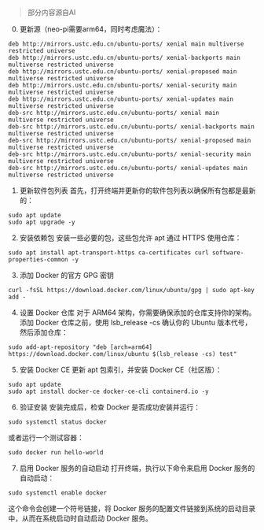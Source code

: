> 部分内容源自AI

0. 更新源（neo-pi需要arm64，同时考虑魔法）：
````
deb http://mirrors.ustc.edu.cn/ubuntu-ports/ xenial main multiverse restricted universe 
deb http://mirrors.ustc.edu.cn/ubuntu-ports/ xenial-backports main multiverse restricted universe 
deb http://mirrors.ustc.edu.cn/ubuntu-ports/ xenial-proposed main multiverse restricted universe 
deb http://mirrors.ustc.edu.cn/ubuntu-ports/ xenial-security main multiverse restricted universe 
deb http://mirrors.ustc.edu.cn/ubuntu-ports/ xenial-updates main multiverse restricted universe 
deb-src http://mirrors.ustc.edu.cn/ubuntu-ports/ xenial main multiverse restricted universe 
deb-src http://mirrors.ustc.edu.cn/ubuntu-ports/ xenial-backports main multiverse restricted universe 
deb-src http://mirrors.ustc.edu.cn/ubuntu-ports/ xenial-proposed main multiverse restricted universe 
deb-src http://mirrors.ustc.edu.cn/ubuntu-ports/ xenial-security main multiverse restricted universe 
deb-src http://mirrors.ustc.edu.cn/ubuntu-ports/ xenial-updates main multiverse restricted universe
````
1. 更新软件包列表
首先，打开终端并更新你的软件包列表以确保所有包都是最新的：
````
sudo apt update
sudo apt upgrade -y
````
2. 安装依赖包
安装一些必要的包，这些包允许 apt 通过 HTTPS 使用仓库：
````
sudo apt install apt-transport-https ca-certificates curl software-properties-common -y
````
3. 添加 Docker 的官方 GPG 密钥
````
curl -fsSL https://download.docker.com/linux/ubuntu/gpg | sudo apt-key add -
````
4. 设置 Docker 仓库
对于 ARM64 架构，你需要确保添加的仓库支持你的架构。添加 Docker 仓库之前，使用 lsb_release -cs 确认你的 Ubuntu 版本代号，然后添加仓库：
````
sudo add-apt-repository "deb [arch=arm64] https://download.docker.com/linux/ubuntu $(lsb_release -cs) test"
````
5. 安装 Docker CE
更新 apt 包索引，并安装 Docker CE（社区版）：
````
sudo apt update
sudo apt install docker-ce docker-ce-cli containerd.io -y
````
6. 验证安装
安装完成后，检查 Docker 是否成功安装并运行：
````
sudo systemctl status docker
````
或者运行一个测试容器：
````
sudo docker run hello-world
````
7. 启用 Docker 服务的自动启动
打开终端，执行以下命令来启用 Docker 服务的自动启动：
````
sudo systemctl enable docker
````
这个命令会创建一个符号链接，将 Docker 服务的配置文件链接到系统的启动目录中，从而在系统启动时自动启动 Docker 服务。
